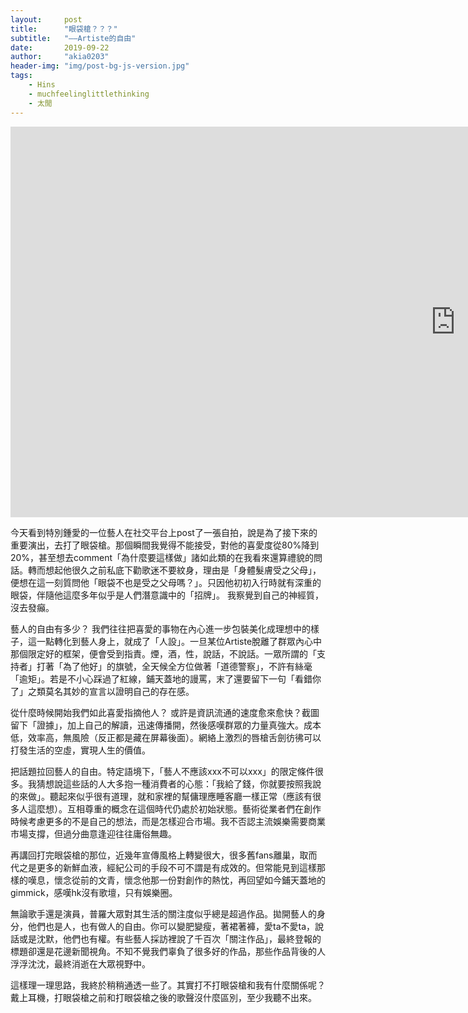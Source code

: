 ```yaml
---
layout:     post
title:      "眼袋槍？？？"
subtitle:   "——Artiste的自由"
date:       2019-09-22
author:     "akia0203"
header-img: "img/post-bg-js-version.jpg"
tags:
    - Hins
    - muchfeelinglittlethinking
    - 太閒
---
```

<iframe width="1423" height="625" src="https://www.youtube.com/embed/WkIe3exV_Ao" frameborder="0" allow="accelerometer; autoplay; encrypted-media; gyroscope; picture-in-picture" allowfullscreen></iframe>

今天看到特別鍾愛的一位藝人在社交平台上post了一張自拍，說是為了接下來的重要演出，去打了眼袋槍。那個瞬間我覺得不能接受，對他的喜愛度從80%降到20%，甚至想去comment「為什麼要這樣做」諸如此類的在我看來還算禮貌的問話。轉而想起他很久之前私底下勸歌迷不要紋身，理由是「身體髮膚受之父母」，便想在這一刻質問他「眼袋不也是受之父母嗎？」。只因他初初入行時就有深重的眼袋，伴隨他這麼多年似乎是人們潛意識中的「招牌」。
我察覺到自己的神經質，沒去發癲。

藝人的自由有多少？
我們往往把喜愛的事物在內心進一步包裝美化成理想中的樣子，這一點轉化到藝人身上，就成了「人設」。一旦某位Artiste脫離了群眾內心中那個限定好的框架，便會受到指責。煙，酒，性，說話，不說話。一眾所謂的「支持者」打著「為了他好」的旗號，全天候全方位做著「道德警察」，不許有絲毫「逾矩」。若是不小心踩過了紅線，鋪天蓋地的謾罵，末了還要留下一句「看錯你了」之類莫名其妙的宣言以證明自己的存在感。

從什麼時候開始我們如此喜愛指摘他人？
或許是資訊流通的速度愈來愈快？截圖留下「證據」，加上自己的解讀，迅速傳播開，然後感嘆群眾的力量真強大。成本低，效率高，無風險（反正都是藏在屏幕後面）。網絡上激烈的唇槍舌劍彷彿可以打發生活的空虛，實現人生的價值。

把話題拉回藝人的自由。特定語境下，「藝人不應該xxx不可以xxx」的限定條件很多。我猜想說這些話的人大多抱一種消費者的心態：「我給了錢，你就要按照我說的來做」。聽起來似乎很有道理，就和家裡的幫傭理應睡客廳一樣正常（應該有很多人這麼想）。互相尊重的概念在這個時代仍處於初始狀態。藝術從業者們在創作時候考慮更多的不是自己的想法，而是怎樣迎合市場。我不否認主流娛樂需要商業市場支撐，但過分曲意逢迎往往庸俗無趣。

再講回打完眼袋槍的那位，近幾年宣傳風格上轉變很大，很多舊fans離巢，取而代之是更多的新鮮血液，經紀公司的手段不可不謂是有成效的。但常能見到這樣那樣的嘆息，懷念從前的文青，懷念他那一份對創作的熱忱，再回望如今鋪天蓋地的gimmick，感嘆hk沒有歌壇，只有娛樂圈。

無論歌手還是演員，普羅大眾對其生活的關注度似乎總是超過作品。拋開藝人的身分，他們也是人，也有做人的自由。你可以變肥變瘦，著裙著褲，愛ta不愛ta，說話或是沈默，他們也有權。有些藝人採訪裡說了千百次「關注作品」，最終登報的標題卻還是花邊新聞視角。不知不覺我們辜負了很多好的作品，那些作品背後的人浮浮沈沈，最終消逝在大眾視野中。

這樣理一理思路，我終於稍稍通透一些了。其實打不打眼袋槍和我有什麼關係呢？
戴上耳機，打眼袋槍之前和打眼袋槍之後的歌聲沒什麼區別，至少我聽不出來。
